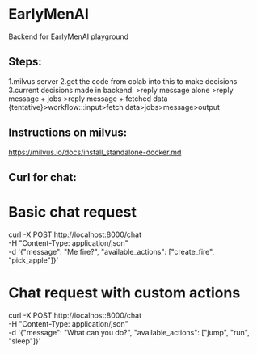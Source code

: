 # EarlyMenAI
Backend for EarlyMenAI playground

## Steps:
1.milvus server
2.get the code from colab into this to make decisions
3.current decisions made in backend:
    >reply message alone
    >reply message + jobs
    >reply message + fetched data
    {tentative}>workflow:::input>fetch data>jobs>message>output


## Instructions on milvus:
https://milvus.io/docs/install_standalone-docker.md

## Curl for chat:
# Basic chat request
curl -X POST http://localhost:8000/chat \
  -H "Content-Type: application/json" \
  -d '{"message": "Me fire?", "available_actions": ["create_fire", "pick_apple"]}'

# Chat request with custom actions
curl -X POST http://localhost:8000/chat \
  -H "Content-Type: application/json" \
  -d '{"message": "What can you do?", "available_actions": ["jump", "run", "sleep"]}'